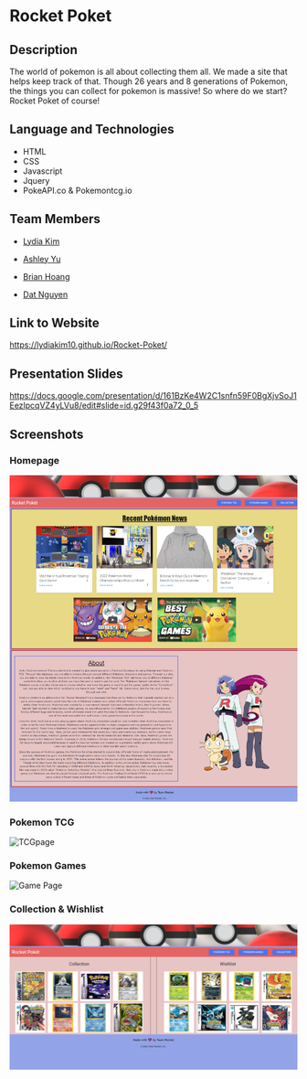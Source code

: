 # Rocket Poket

## Description
The world of pokemon is all about collecting them all.  We made a site that helps keep track of that. Though 26 years and 8 generations of Pokemon, the things you can collect for pokemon is massive!  So where do we start? Rocket Poket of course!

## Language and Technologies
* HTML
* CSS
* Javascript
* Jquery
* PokeAPI.co & Pokemontcg.io

## Team Members
* [Lydia Kim](https://github.com/lydiakim10)

* [Ashley Yu](https://github.com/hiashley)

* [Brian Hoang](https://github.com/brianthoang)

* [Dat Nguyen](https://github.com/Crestatic)


## Link to Website
https://lydiakim10.github.io/Rocket-Poket/

## Presentation Slides
https://docs.google.com/presentation/d/161BzKe4W2C1snfn59F0BgXjvSoJ1EezlpcqVZ4yLVu8/edit#slide=id.g29f43f0a72_0_5

## Screenshots
### Homepage
<img src="./images/homepage.png" alt="Homepage">

### Pokemon TCG
<img src="./images/TCGpage.png" alt="TCGpage">

### Pokemon Games
<img src="./images/GamePage.png" alt="Game Page">

### Collection & Wishlist
<img src="./images/CollectionPage.png" alt="Collections">

